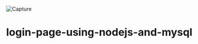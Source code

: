 ![Capture](https://user-images.githubusercontent.com/65108734/114991869-b5b9f980-9eb7-11eb-914f-1cd46636e394.JPG)
# login-page-using-nodejs-and-mysql
